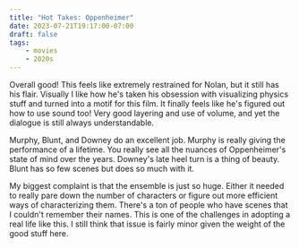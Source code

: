 ```yaml
---
title: "Hot Takes: Oppenheimer"
date: 2023-07-21T19:17:00-07:00
draft: false
tags:
    - movies
    - 2020s
---
```


Overall good! This feels like extremely restrained for Nolan, but it still has his flair. Visually I like how he's taken his obsession with visualizing physics stuff and turned into a motif for this film. It finally feels like he's figured out how to use sound too! Very good layering and use of volume, and yet the dialogue is still always understandable.

Murphy, Blunt, and Downey do an excellent job. Murphy is really giving the performance of a lifetime. You really see all the nuances of Oppenheimer's state of mind over the years. Downey's late heel turn is a thing of beauty. Blunt has so few scenes but does so much with it.

My biggest complaint is that the ensemble is just so huge. Either it needed to really pare down the number of characters or figure out more efficient ways of characterizing them. There's a ton of people who have scenes that I couldn't remember their names. This is one of the challenges in adopting a real life like this. I still think that issue is fairly minor given the weight of the good stuff here.
